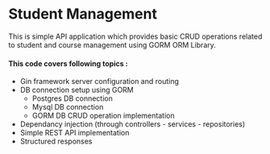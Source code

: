 # Student Management 

This is simple API application which provides basic CRUD operations related to student and course management using GORM ORM Library.

#### This code covers following topics :
- Gin framework server configuration and routing
- DB connection setup using GORM
    - Postgres DB connection
    - Mysql DB connection
    - GORM DB CRUD operation implementation
- Dependancy injection (through controllers - services - repositories)
- Simple REST API implementation
- Structured responses